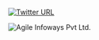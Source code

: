 [![Twitter URL](https://img.shields.io/twitter/url/http/shields.io.svg?style=social)](https://twitter.com/agileinfoways)

![Agile Infoways Pvt Ltd.](https://0.s3.envato.com/files/221713401/evanto.jpg)
